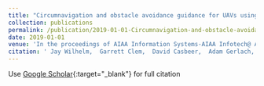 ```yaml
---
title: "Circumnavigation and obstacle avoidance guidance for UAVs using Gradient Vector Fields"
collection: publications
permalink: /publication/2019-01-01-Circumnavigation-and-obstacle-avoidance-guidance-for-UAVs-using-Gradient-Vector-Fields
date: 2019-01-01
venue: 'In the proceedings of AIAA Information Systems-AIAA Infotech@ Aerospace'
citation: ' Jay Wilhelm,  Garrett Clem,  David Casbeer,  Adam Gerlach, &quot;Circumnavigation and obstacle avoidance guidance for UAVs using Gradient Vector Fields.&quot; In the proceedings of AIAA Information Systems-AIAA Infotech@ Aerospace, 2019.'
---
```

Use [Google Scholar](https://scholar.google.com/scholar?q=Circumnavigation+and+obstacle+avoidance+guidance+for+UAVs+using+Gradient+Vector+Fields){:target="_blank"} for full citation